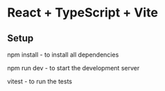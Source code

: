 # React + TypeScript + Vite

## Setup

npm install - to install all dependencies

npm run dev - to start the development server

vitest - to run the tests

```bash
```
